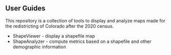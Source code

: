 ## User Guides
This repository is a collection of tools to display and analyze maps made for the redistricting of Colorado after the 2020 census.

* ShapeViewer - display a shapefile map
* ShapeAnalyzer - compute metrics based on a shapefile and other demographic information
